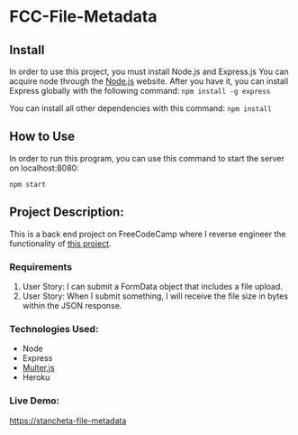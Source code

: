 # FCC-File-Metadata

## Install
In order to use this project, you must install Node.js and Express.js You can acquire
node through the [Node.js](https://nodejs.org/en/) website. After you have it, you can
install Express globally with the following command:
`npm install -g express`

You can install all other dependencies with this command: `npm install`

## How to Use
In order to run this program, you can use this command to start the server on localhost:8080:
```
npm start

```

## Project Description:
This is a back end project on FreeCodeCamp where I reverse engineer the functionality of
[this project](https://aryanj-file-size.herokuapp.com/get-file-size).

### Requirements
1. User Story: I can submit a FormData object that includes a file upload.
2. User Story: When I submit something, I will receive the file size in bytes within the JSON response.

### Technologies Used:
+ Node
+ Express
+ [Multer.js](https://github.com/expressjs/multer)
+ Heroku

### Live Demo:
[https://stancheta-file-metadata](https://stancheta-file-metadata.herokuapp.com)
